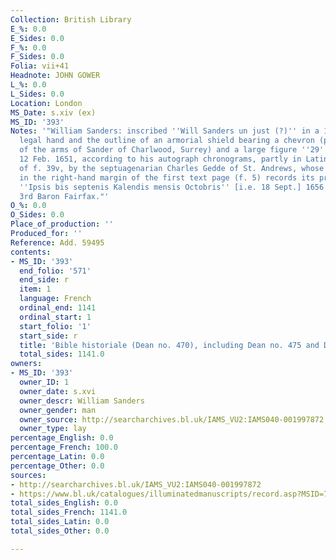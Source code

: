 ```yaml
---
Collection: British Library
E_%: 0.0
E_Sides: 0.0
F_%: 0.0
F_Sides: 0.0
Folia: vii+41
Headnote: JOHN GOWER
L_%: 0.0
L_Sides: 0.0
Location: London
MS_Date: s.xiv (ex)
MS_ID: '393'
Notes: '"William Sanders: inscribed ''Will Sanders un just (?)'' in a 16th-century
  legal hand and the outline of an armorial shield bearing a chevron (possibly part
  of the arms of Sander of Charlwood, Surrey) and a large figure ''29'' (f. 41)" "Owned,
  12 Feb. 1651, according to his autograph chronograms, partly in Latin , at the foot
  of f. 39v, by the septuagenarian Charles Gedde of St. Andrews, whose triple chronogram
  in the right-hand margin of the first text page (f. 5) records its presentation
  ''Ipsis bis septenis Kalendis mensis Octobris'' [i.e. 18 Sept.] 1656, to Thomas,
  3rd Baron Fairfax."'
O_%: 0.0
O_Sides: 0.0
Place_of_production: ''
Produced_for: ''
Reference: Add. 59495
contents:
- MS_ID: '393'
  end_folio: '571'
  end_side: r
  item: 1
  language: French
  ordinal_end: 1141
  ordinal_start: 1
  start_folio: '1'
  start_side: r
  title: 'Bible historiale (Dean no. 470), including Dean no. 475 and Dean no. 847 '
  total_sides: 1141.0
owners:
- MS_ID: '393'
  owner_ID: 1
  owner_date: s.xvi
  owner_descr: William Sanders
  owner_gender: man
  owner_source: http://searcharchives.bl.uk/IAMS_VU2:IAMS040-001997872
  owner_type: lay
percentage_English: 0.0
percentage_French: 100.0
percentage_Latin: 0.0
percentage_Other: 0.0
sources:
- http://searcharchives.bl.uk/IAMS_VU2:IAMS040-001997872
- https://www.bl.uk/catalogues/illuminatedmanuscripts/record.asp?MSID=7871&CollID=27&NStart=59495
total_sides_English: 0.0
total_sides_French: 1141.0
total_sides_Latin: 0.0
total_sides_Other: 0.0

---
```

